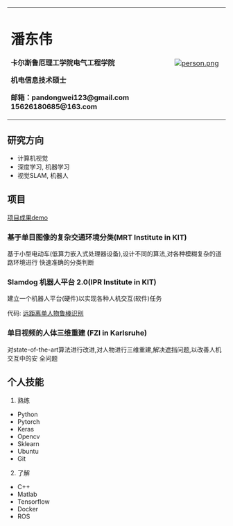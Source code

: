 <table border="0">
  <tr>
    <td width="75%">
      <h1>潘东伟</h1>
      <p><b>卡尔斯鲁厄理工学院电气工程学院</b></p>
      <p><b>机电信息技术硕士</b></p>
      <p><b>邮箱：pandongwei123@gmail.com
       15626180685@163.com</b></p>
    </td>
    <td width="25%">
      <a href="https://gifyu.com/image/7olP"><img src="https://s4.gifyu.com/images/person.png" alt="person.png" border="0" /></a>
    </td>
  </tr>
</table>


## 研究方向

- 计算机视觉 
- 深度学习, 机器学习 
- 视觉SLAM, 机器人

## 项目

[项目成果demo](https://github.com/pandongwei/My-Portfolio)

### 基于单目图像的复杂交通环境分类(MRT Institute in KIT)

基于小型电动车(低算力嵌入式处理器设备),设计不同的算法,对各种模糊复杂的道路环境进行
快速准确的分类判断

### Slamdog 机器人平台 2.0(IPR Institute in KIT)

建立一个机器人平台(硬件)以实现各种人机交互(软件)任务

代码: [远距离单人物鲁棒识别](https://github.com/pandongwei/long-distance-people-recognition)

### 单目视频的人体三维重建 (FZI in Karlsruhe)

对state-of-the-art算法进行改进,对人物进行三维重建,解决遮挡问题,以改善人机交互中的安
全问题


## 个人技能

1. 熟练
- Python
- Pytorch
- Keras
- Opencv
- Sklearn
- Ubuntu
- Git

2. 了解
- C++
- Matlab
- Tensorflow
- Docker
- ROS

